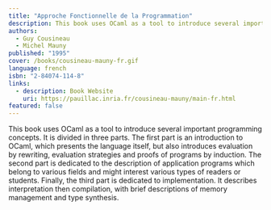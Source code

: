 ```yaml
---
title: "Approche Fonctionnelle de la Programmation"
description: This book uses OCaml as a tool to introduce several important programming concepts.
authors:
  - Guy Cousineau
  - Michel Mauny
published: "1995"
cover: /books/cousineau-mauny-fr.gif
language: french
isbn: "2-84074-114-8"
links:
  - description: Book Website
    uri: https://pauillac.inria.fr/cousineau-mauny/main-fr.html
featured: false
---
```


This book uses OCaml as a tool to introduce several important
programming concepts. It is divided in three parts. The first part is an
introduction to OCaml, which presents the language itself, but also
introduces evaluation by rewriting, evaluation strategies and proofs of
programs by induction. The second part is dedicated to the description
of application programs which belong to various fields and might
interest various types of readers or students. Finally, the third part
is dedicated to implementation. It describes interpretation then
compilation, with brief descriptions of memory management and type
synthesis.
